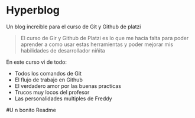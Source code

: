 # Hyperblog
Un blog increible para el curso de Git y Github de platzi
> El curso de Gir y Github de Platzi es lo que me hacia falta para poder aprender a como usar estas herramientas y poder mejorar mis habilidades de desarrollador
> niñita

En este curso vi de todo:
* Todos los comandos de Git
* El flujo de trabajo en Github
* El verdadero amor por las buenas practicas
*  Trucos muy locos del profesor
* Las personalidades multiples de Freddy

#U n bonito Readme
